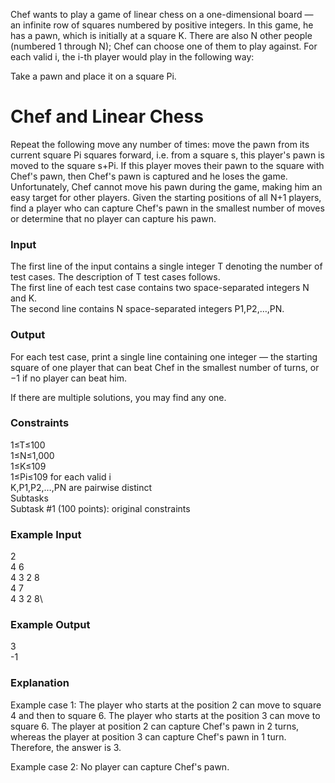 Chef wants to play a game of linear chess on a one-dimensional board ― an infinite row of squares numbered by positive integers. In this game, he has a pawn, which is initially at a square K. There are also N other people (numbered 1 through N); Chef can choose one of them to play against. For each valid i, the i-th player would play in the following way:

Take a pawn and place it on a square Pi.
# Chef and Linear Chess

Repeat the following move any number of times: move the pawn from its current square Pi squares forward, i.e. from a square s, this player's pawn is moved to the square s+Pi.
If this player moves their pawn to the square with Chef's pawn, then Chef's pawn is captured and he loses the game.
Unfortunately, Chef cannot move his pawn during the game, making him an easy target for other players. Given the starting positions of all N+1 players, find a player who can capture Chef's pawn in the smallest number of moves or determine that no player can capture his pawn.

### Input
The first line of the input contains a single integer T denoting the number of test cases. The description of T test cases follows.\
The first line of each test case contains two space-separated integers N and K.\
The second line contains N space-separated integers P1,P2,…,PN.

### Output
For each test case, print a single line containing one integer ― the starting square of one player that can beat Chef in the smallest number of turns, or −1 if no player can beat him.

If there are multiple solutions, you may find any one.

### Constraints
1≤T≤100\
1≤N≤1,000\
1≤K≤109\
1≤Pi≤109 for each valid i\
K,P1,P2,…,PN are pairwise distinct\
Subtasks\
Subtask #1 (100 points): original constraints

### Example Input
2\
4 6\
4 3 2 8\
4 7\
4 3 2 8\

### Example Output
3\
-1

### Explanation
Example case 1: The player who starts at the position 2 can move to square 4 and then to square 6. The player who starts at the position 3 can move to square 6. The player at position 2 can capture Chef's pawn in 2 turns, whereas the player at position 3 can capture Chef's pawn in 1 turn. Therefore, the answer is 3.

Example case 2: No player can capture Chef's pawn.
